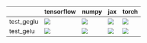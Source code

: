 |            | tensorflow                                                                                                                                                                             | numpy                                                                                                                                                                                  | jax                                                                                                                                                                                    | torch                                                                                                                                                                                  |
|:-----------|:---------------------------------------------------------------------------------------------------------------------------------------------------------------------------------------|:---------------------------------------------------------------------------------------------------------------------------------------------------------------------------------------|:---------------------------------------------------------------------------------------------------------------------------------------------------------------------------------------|:---------------------------------------------------------------------------------------------------------------------------------------------------------------------------------------|
| test_geglu | <a href="https://github.com/unifyai/ivy/actions/runs/3943859576/jobs/6749172738" rel="noopener noreferrer" target="_blank"><img src=https://img.shields.io/badge/-success-success></a> | <a href="https://github.com/unifyai/ivy/actions/runs/3943859576/jobs/6749172738" rel="noopener noreferrer" target="_blank"><img src=https://img.shields.io/badge/-success-success></a> | <a href="https://github.com/unifyai/ivy/actions/runs/3943859576/jobs/6749172738" rel="noopener noreferrer" target="_blank"><img src=https://img.shields.io/badge/-success-success></a> | <a href="https://github.com/unifyai/ivy/actions/runs/3943859576/jobs/6749172738" rel="noopener noreferrer" target="_blank"><img src=https://img.shields.io/badge/-failure-red></a>     |
| test_gelu  | <a href="https://github.com/unifyai/ivy/actions/runs/3943859576/jobs/6749172738" rel="noopener noreferrer" target="_blank"><img src=https://img.shields.io/badge/-success-success></a> | <a href="https://github.com/unifyai/ivy/actions/runs/3943859576/jobs/6749172738" rel="noopener noreferrer" target="_blank"><img src=https://img.shields.io/badge/-success-success></a> | <a href="https://github.com/unifyai/ivy/actions/runs/3943859576/jobs/6749172738" rel="noopener noreferrer" target="_blank"><img src=https://img.shields.io/badge/-success-success></a> | <a href="https://github.com/unifyai/ivy/actions/runs/3943859576/jobs/6749172738" rel="noopener noreferrer" target="_blank"><img src=https://img.shields.io/badge/-success-success></a> |